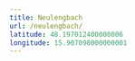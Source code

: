 ```yaml
---
title: Neulengbach
url: /neulengbach/
latitude: 48.197012400000006
longitude: 15.907098000000001
---
```

